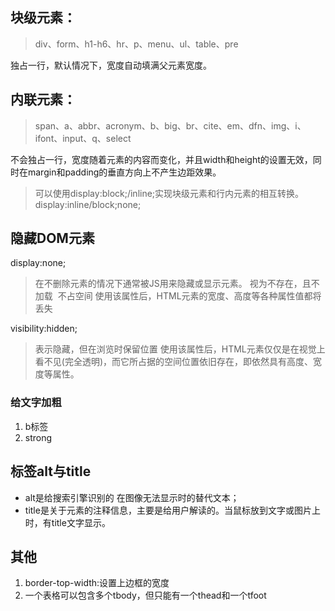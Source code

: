 ## 块级元素：
>div、form、h1-h6、hr、p、menu、ul、table、pre

独占一行，默认情况下，宽度自动填满父元素宽度。
## 内联元素：
>span、a、abbr、acronym、b、big、br、cite、em、dfn、img、i、ifont、input、q、select

不会独占一行，宽度随着元素的内容而变化，并且width和height的设置无效，同时在margin和padding的垂直方向上不产生边距效果。
>可以使用display:block;/inline;实现块级元素和行内元素的相互转换。 display:inline/block;none;

## 隐藏DOM元素
display:none;  
> 在不删除元素的情况下通常被JS用来隐藏或显示元素。
视为不存在，且不加载  不占空间
使用该属性后，HTML元素的宽度、高度等各种属性值都将丢失

visibility:hidden;  
> 表示隐藏，但在浏览时保留位置
使用该属性后，HTML元素仅仅是在视觉上看不见(完全透明)，而它所占据的空间位置依旧存在，即依然具有高度、宽度等属性。

### 给文字加粗
1. b标签
2. strong 

## 标签alt与title
- alt是给搜索引擎识别的  在图像无法显示时的替代文本；
- title是关于元素的注释信息，主要是给用户解读的。当鼠标放到文字或图片上时，有title文字显示。


## 其他
1. border-top-width:设置上边框的宽度
2. 一个表格可以包含多个tbody，但只能有一个thead和一个tfoot
